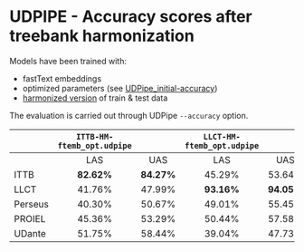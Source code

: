 # UDPIPE - Accuracy scores after treebank harmonization

Models have been trained with:
* fastText embeddings
* optimized parameters (see [UDPipe_initial-accuracy](https://github.com/fjambe/Latin-variability/blob/main/UDPipe/udpipe_initial-accuracy.md))
* [harmonized version](https://github.com/fjambe/Latin-variability/tree/main/harmonization/harmonized-treebanks) of train & test data

The evaluation is carried out through UDPipe `--accuracy` option.

||`ITTB-HM-ftemb_opt.udpipe`||`LLCT-HM-ftemb_opt.udpipe`||`Perseus-HM-ftemb_opt.udpipe`||`PROIEL-HM-ftemb_opt.udpipe`||`UDante-HM-ftemb_opt.udpipe`||
| --- | :---: | :---: | :---: | :---: | :---: | :---: | :---: | :---: | :---: | :---: |
||LAS|UAS|LAS|UAS|LAS|UAS|LAS|UAS|LAS|UAS|
|ITTB|**82.62%**|**84.27%**|45.29%|53.64%|44.57%|54.39%|40.97%|51.24%|61.77%|67.50%|
|LLCT|41.76%|47.99%|**93.16%**|**94.05%**|44.10%|51.91%|46.93%|56.65%|43.10%|49.84%|
|Perseus|40.30%|50.67%|49.01%|55.45%|**62.46%**|**66.77%**|50.24%|59.35%|43.52%|54.15%|
|PROIEL|45.36%|53.29%|50.44%|57.58%|52.73%|59.18%|**75.28%**|**78.44%**|45.56%|54.31%|
|UDante|51.75%|58.44%|39.04%|47.73%|35.85%|45.23%|32.60%|44.25%|**54.64%**|**61.58%**|
